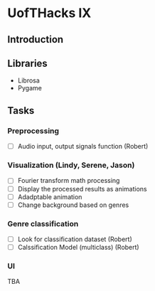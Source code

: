 # UofTHacks IX
## Introduction
## Libraries
* Librosa
* Pygame
## Tasks
### Preprocessing
- [ ] Audio input, output signals function (Robert)

### Visualization (Lindy, Serene, Jason)
- [ ] Fourier transform math processing
- [ ] Display the processed results as animations
- [ ] Adadptable animation
- [ ] Change background based on genres 

### Genre classification 
- [ ] Look for classification dataset (Robert)
- [ ] Calssification Model (multiclass) (Robert)

### UI
TBA
